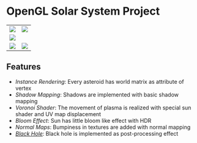 # OpenGL Solar System Project
| |  |
|----|----|
| ![](OPENGL2/res/blackHole.gif) | ![](OPENGL2/res/OpenGL2.gif) |
| ![](./screenshots/test_opcode.png) |
| ![](OPENGL2/res/Solar-System.png)  |![](OPENGL2/res/Shadow.png)
## Features
* *Instance Rendering*:
   Every asteroid has world matrix as attribute of vertex 
* *Shadow Mapping*:
    Shadows are implemented with basic shadow mapping
* *Voronoi Shader*:
    The movement of plasma is realized with special sun shader and UV map displacement
* *Bloom Effect*:
    Sun has little bloom like effect with HDR
* *Normal Maps*:
    Bumpiness in textures are added with normal mapping
 * [*Black Hole*](https://drive.google.com/file/d/1kt6SZjib5cgYvULAVkXG6SUvAKhi1u7W/view?usp=share_link):
    Black hole is implemented as post-processing effect
